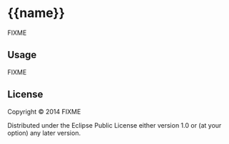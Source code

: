 # {{name}}

FIXME

## Usage

FIXME

## License

Copyright © 2014 FIXME

Distributed under the Eclipse Public License either version 1.0 or (at
your option) any later version.